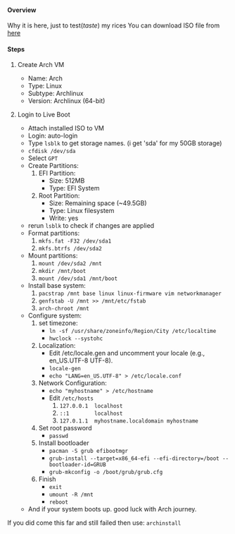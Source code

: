 #### Overview  
Why it is here, just to test(*taste*) my rices
You can download ISO file from [here](https://archlinux.org/download/)

#### Steps  
1. Create Arch VM  
   - Name: Arch
   - Type: Linux
   - Subtype: Archlinux
   - Version:  Archlinux (64-bit)

2. Login to Live Boot
   - Attach installed ISO to VM
   - Login:  auto-login
   - Type `lsblk` to get storage names. (i get 'sda' for my 50GB storage)
   - `cfdisk /dev/sda`
   - Select `GPT`
   - Create Partitions:
	   1. EFI Partition:
		   - Size: 512MB
		   - Type: EFI System
	   2. Root Partition:
		   - Size: Remaining space (~49.5GB)
		   - Type: Linux filesystem
		   - Write: yes
   - rerun `lsblk` to check if changes are applied
   - Format partitions:
	   1. `mkfs.fat -F32 /dev/sda1`
	   2. `mkfs.btrfs /dev/sda2`
   - Mount partitions:
	   1. `mount /dev/sda2 /mnt`
	   2. `mkdir /mnt/boot`
	   3. `mount /dev/sda1 /mnt/boot`
   - Install base system:
	   1. `pacstrap /mnt base linux linux-firmware vim networkmanager`
	   2. `genfstab -U /mnt >> /mnt/etc/fstab`
	   3. `arch-chroot /mnt`
   - Configure system:
	   1. set timezone:
		   - `ln -sf /usr/share/zoneinfo/Region/City /etc/localtime`
		   - `hwclock --systohc`
	   2. Localization:
		   - Edit /etc/locale.gen and uncomment your locale (e.g., en_US.UTF-8 UTF-8).
		   - `locale-gen`
		   - `echo "LANG=en_US.UTF-8" > /etc/locale.conf`
	   3. Network Configuration:
		   - `echo "myhostname" > /etc/hostname`
		   - Edit `/etc/hosts`
			   1. `127.0.0.1  localhost`
			   2. `::1        localhost`
			   3. `127.0.1.1  myhostname.localdomain myhostname`
	   4. Set root password
		   - `passwd` 
	   5. Install bootloader
		   - `pacman -S grub efibootmgr`
		   - `grub-install --target=x86_64-efi --efi-directory=/boot --bootloader-id=GRUB`
		   - `grub-mkconfig -o /boot/grub/grub.cfg`
	   6. Finish
		   - `exit`
		   - `umount -R /mnt`
		   - `reboot`
   - And if your system boots up. good luck with Arch journey.

If you did come this far and still failed then use: `archinstall`